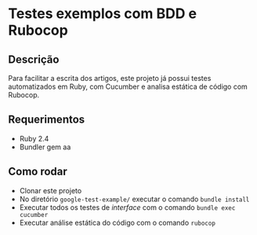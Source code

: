 # Testes exemplos com BDD e Rubocop

## Descrição

Para facilitar a escrita dos artigos, este projeto já possui testes automatizados em Ruby, com Cucumber e analisa estática de código com Rubocop.

## Requerimentos

- Ruby 2.4
- Bundler gem
aa
## Como rodar

- Clonar este projeto
- No diretório `google-test-example/` executar o comando `bundle install`
- Executar todos os testes de *interface* com o comando `bundle exec cucumber`
- Executar análise estática do código com o comando `rubocop`